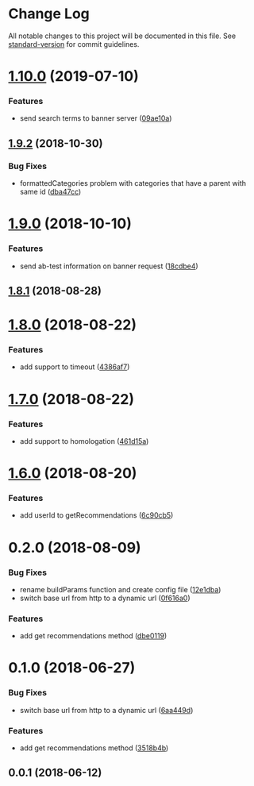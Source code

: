 # Change Log

All notable changes to this project will be documented in this file. See [standard-version](https://github.com/conventional-changelog/standard-version) for commit guidelines.

<a name="1.10.0"></a>
# [1.10.0](https://github.com/chaordic/banner-client-js/compare/v1.9.2...v1.10.0) (2019-07-10)


### Features

* send search terms to banner server ([09ae10a](https://github.com/chaordic/banner-client-js/commit/09ae10a))



<a name="1.9.2"></a>
## [1.9.2](https://github.com/chaordic/banner-client-js/compare/v1.9.0...v1.9.2) (2018-10-30)


### Bug Fixes

* formattedCategories problem with categories that have a parent with same id ([dba47cc](https://github.com/chaordic/banner-client-js/commit/dba47cc))



<a name="1.9.0"></a>
# [1.9.0](https://github.com/chaordic/banner-client-js/compare/v1.8.1...v1.9.0) (2018-10-10)


### Features

* send ab-test information on banner request ([18cdbe4](https://github.com/chaordic/banner-client-js/commit/18cdbe4))



<a name="1.8.1"></a>
## [1.8.1](https://github.com/chaordic/banner-client-js/compare/v1.8.0...v1.8.1) (2018-08-28)



<a name="1.8.0"></a>
# [1.8.0](https://github.com/chaordic/banner-client-js/compare/v1.7.0...v1.8.0) (2018-08-22)


### Features

* add support to timeout ([4386af7](https://github.com/chaordic/banner-client-js/commit/4386af7))



<a name="1.7.0"></a>
# [1.7.0](https://github.com/chaordic/banner-client-js/compare/v1.6.0...v1.7.0) (2018-08-22)


### Features

* add support to homologation ([461d15a](https://github.com/chaordic/banner-client-js/commit/461d15a))



<a name="1.6.0"></a>
# [1.6.0](https://github.com/chaordic/banner-client-js/compare/v1.5.0...v1.6.0) (2018-08-20)


### Features

* add userId to getRecommendations ([6c90cb5](https://github.com/chaordic/banner-client-js/commit/6c90cb5))



<a name="0.2.0"></a>
# 0.2.0 (2018-08-09)


### Bug Fixes

* rename buildParams function and create config file ([12e1dba](https://github.com/chaordic/banner-client-js/commit/12e1dba))
* switch base url from http to a dynamic url ([0f616a0](https://github.com/chaordic/banner-client-js/commit/0f616a0))


### Features

* add get recommendations method ([dbe0119](https://github.com/chaordic/banner-client-js/commit/dbe0119))



<a name="0.1.0"></a>
# 0.1.0 (2018-06-27)


### Bug Fixes

* switch base url from http to a dynamic url ([6aa449d](https://github.com/chaordic/banner-client-js/commit/6aa449d))


### Features

* add get recommendations method ([3518b4b](https://github.com/chaordic/banner-client-js/commit/3518b4b))



<a name="0.0.1"></a>
## 0.0.1 (2018-06-12)
